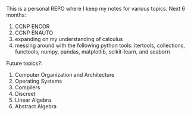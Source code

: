This is a personal REPO where I keep my notes for various topics.
Next 6 months:
  1. CCNP ENCOR
  2. CCNP ENAUTO
  3. expanding on my understanding of calculus
  4. messing around with the following python tools: itertools, collections, functools, numpy, pandas, matplotlib, scikit-learn, and seaborn

Future topics?:
  1. Computer Organization and Architecture
  2. Operating Systems
  3. Compilers
  4. Discreet
  5. Linear Algebra
  6. Abstract Algebra
